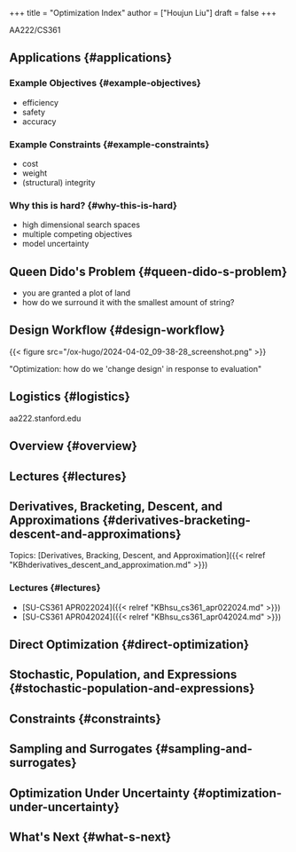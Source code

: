 +++
title = "Optimization Index"
author = ["Houjun Liu"]
draft = false
+++

AA222/CS361


## Applications {#applications}


### Example Objectives {#example-objectives}

-   efficiency
-   safety
-   accuracy


### Example Constraints {#example-constraints}

-   cost
-   weight
-   (structural) integrity


### Why this is hard? {#why-this-is-hard}

-   high dimensional search spaces
-   multiple competing objectives
-   model uncertainty


## Queen Dido's Problem {#queen-dido-s-problem}

-   you are granted a plot of land
-   how do we surround it with the smallest amount of string?


## Design Workflow {#design-workflow}

{{< figure src="/ox-hugo/2024-04-02_09-38-28_screenshot.png" >}}

"Optimization: how do we 'change design' in response to evaluation"


## Logistics {#logistics}

aa222.stanford.edu


## Overview {#overview}


## Lectures {#lectures}


## Derivatives, Bracketing, Descent, and Approximations {#derivatives-bracketing-descent-and-approximations}

Topics: [Derivatives, Bracking, Descent, and Approximation]({{< relref "KBhderivatives_descent_and_approximation.md" >}})


### Lectures {#lectures}

-   [SU-CS361 APR022024]({{< relref "KBhsu_cs361_apr022024.md" >}})
-   [SU-CS361 APR042024]({{< relref "KBhsu_cs361_apr042024.md" >}})


## Direct Optimization {#direct-optimization}


## Stochastic, Population, and Expressions {#stochastic-population-and-expressions}


## Constraints {#constraints}


## Sampling and Surrogates {#sampling-and-surrogates}


## Optimization Under Uncertainty {#optimization-under-uncertainty}


## What's Next {#what-s-next}
